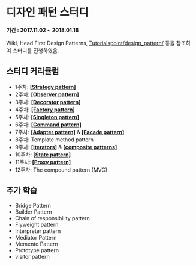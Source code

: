# 디자인 패턴 스터디
 __기간 : 2017.11.02 ~ 2018.01.18__
   
 Wiki, Head First Design Patterns, [Tutorialspoint/design_pattern/](https://www.tutorialspoint.com/design_pattern/) 등을 참조하여 스터디를 진행하였음.
   
 ## 스터디 커리큘럼
 - 1주차: [**[Strategy pattern]**](https://github.com/khkong0928/DesignPattenrs/tree/master/src/strategypattern/strategy.md)
 - 2주차: [**[Observer pattern]**](https://github.com/khkong0928/DesignPattenrs/tree/master/src/observerpattern/observer.md)
 - 3주차: [**[Decorator pattern]**](https://github.com/khkong0928/DesignPattenrs/tree/master/src/decoratorpattern/decorator.md)
 - 4주차: [**[Factory pattern]**](https://github.com/khkong0928/DesignPattenrs/tree/master/src/factorypattern/factory.md)
 - 5주차: [**[Singleton pattern]**](https://github.com/khkong0928/DesignPattenrs/tree/master/src/singletonpattern/singleton.md)
 - 6주차: [**[Command pattern]**](https://github.com/khkong0928/DesignPattenrs/tree/master/src/commandpattern/command.md)
 - 7주차: [**[Adapter pattern]**](https://github.com/khkong0928/DesignPattenrs/tree/master/src/adapterpattern/adapter.md) & [**[Facade pattern]**](https://github.com/khkong0928/DesignPattenrs/tree/master/src/facadepattern/facade.md)
 - 8주차: Template method pattern
 - 9주차: [**[Iterators]**](https://github.com/khkong0928/DesignPattenrs/tree/master/src/iteratorpattern/iterator.md) & [**[composite patterns]**](https://github.com/khkong0928/DesignPattenrs/tree/master/src/compositepattern/composite.md)
 - 10주차: [**[State pattern]**](https://github.com/khkong0928/DesignPattenrs/tree/master/src/statepattern/state.md)
 - 11주차: [**[Proxy pattern]**](https://github.com/khkong0928/DesignPattenrs/tree/master/src/proxypattern/proxy.md)
 - 12주차: The compound pattern (MVC)
 
## 추가 학습 
 - Bridge Pattern
 - Builder Pattern
 - Chain of responsibility pattern
 - Flyweight pattern
 - Interpreter pattern
 - Mediator Pattern
 - Memento Pattern
 - Prototype pattern
 - visitor pattern